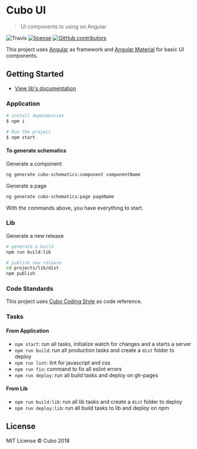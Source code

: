 # Cubo UI

> UI components to using on Angular

![Travis](https://img.shields.io/travis/cubonetwork/cubo-ui.svg)
[![license](https://img.shields.io/github/license/cubonetwork/cubo-ui.svg)](./license.md)
[![GitHub contributors](https://img.shields.io/github/contributors/cubonetwork/cubo-ui.svg)](https://github.com/cubonetwork/cubo-ui/graphs/contributors)

This project uses [Angular](https://angular.io/) as framework and [Angular Material](https://material.angular.io) for basic UI components.

## Getting Started

- [View lib's documentation](projects/lib/README.md)

### Application

```sh
# install dependencies
$ npm i

# Run the project
$ npm start
```

#### To generate schematics

Generate a component

```sh
ng generate cubo-schematics:component componentName
```

Generate a page

```sh
ng generate cubo-schematics:page pageName
```

With the commands above, you have everything to start.

### Lib

Generate a new release

```sh
# generate a build
npm run build:lib

# publish new release
cd projects/lib/dist
npm publish
```

### Code Standards

This project uses [Cubo Coding Style](https://github.com/cubonetwork/coding-style) as code reference.

### Tasks

#### From Application

- `npm start`: run all tasks, initialize watch for changes and a starts a server
- `npm run build`: run all production tasks and create a `dist` folder to deploy
- `npm run lint`: lint for javascript and css
- `npm run fix`: command to fix all eslint errors
- `npm run deploy`: run all build tasks and deploy on gh-pages

#### From Lib

- `npm run build:lib`: run all lib tasks and create a `dist` folder to deploy
- `npm run deploy:lib`: run all build tasks to lib and deploy on npm

## License

MIT License © Cubo 2018
